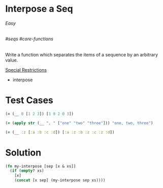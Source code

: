 # Interpose a Seq

###### Easy
###### #seqs #core-functions

Write a function which separates the items of a sequence by an arbitrary value.  

<u>Special Restrictions</u>  
- interpose

# Test Cases
```clojure
(= (__ 0 [1 2 3]) [1 0 2 0 3])
```
```clojure
(= (apply str (__ ", " ["one" "two" "three"])) "one, two, three")
```
```clojure
(= (__ :z [:a :b :c :d]) [:a :z :b :z :c :z :d])
```

# Solution
```clojure
(fn my-interpose [sep [x & xs]]
  (if (empty? xs)
    [x]
    (concat [x sep] (my-interpose sep xs))))
```
